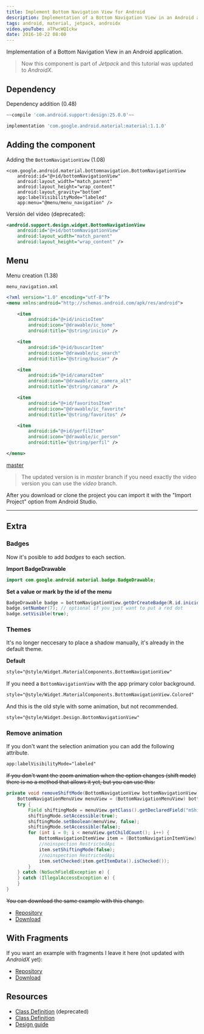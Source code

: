 ```yaml
---
title: Implement Bottom Navigation View for Android
description: Implementation of a Bottom Navigation View in an Android application.
tags: android, material, jetpack, androidx
video.youTube: aTPwcWQIckw
date: 2016-10-22 08:00
---
```


Implementation of a Bottom Navigation View in an Android application.

> Now this component is part of _Jetpack_ and this tutorial was updated to _AndroidX_. 

## Dependency

Dependency addition (0.48)

```groovy
~~compile 'com.android.support:design:25.0.0'~~
```

```groovy
implementation 'com.google.android.material:material:1.1.0'
```

## Adding  the component

Adding the `BottomNavigationView` (1.08)

```
<com.google.android.material.bottomnavigation.BottomNavigationView
    android:id="@+id/bottomNavigationView"
    android:layout_width="match_parent"
    android:layout_height="wrap_content"
    android:layout_gravity="bottom"
    app:labelVisibilityMode="labeled"
    app:menu="@menu/menu_navigation" />
```

Versión del video (deprecated):

```xml
<android.support.design.widget.BottomNavigationView  
    android:id="@+id/bottomNavigationView"
    android:layout_width="match_parent"
    android:layout_height="wrap_content" />
```

## Menu

Menu creation (1.38)

`menu_navigation.xml`

```xml
<?xml version="1.0" encoding="utf-8"?>  
<menu xmlns:android="http://schemas.android.com/apk/res/android">

    <item
        android:id="@+id/inicioItem"
        android:icon="@drawable/ic_home"
        android:title="@string/inicio" />

    <item
        android:id="@+id/buscarItem"
        android:icon="@drawable/ic_search"
        android:title="@string/buscar" />

    <item
        android:id="@+id/camaraItem"
        android:icon="@drawable/ic_camera_alt"
        android:title="@string/camara" />

    <item
        android:id="@+id/favoritosItem"
        android:icon="@drawable/ic_favorite"
        android:title="@string/favoritos" />

    <item
        android:id="@+id/perfilItem"
        android:icon="@drawable/ic_person"
        android:title="@string/perfil" />

</menu>
```

[master](https://github.com/alvareztech/BottomNavigationViewSample)

> The updated version is in _master_ branch if you need exactly the video version you can use the _video_ branch.

After you download or clone the project you can import it with the "Import Project" option from Android Studio.

---

## Extra

### Badges

Now it's posible to add _badges_ to each section.

__Import BadgeDrawable__

```java
import com.google.android.material.badge.BadgeDrawable;
```
__Set a value or mark by the id of the menu__

```java
BadgeDrawable badge = bottomNavigationView.getOrCreateBadge(R.id.inicioItem);
badge.setNumber(7); // optional if you just want to put a red dot
badge.setVisible(true);
```

### Themes

It's no longer neccesary to place a shadow manually, it's already in the default theme.

__Default__

```xml
style="@style/Widget.MaterialComponents.BottomNavigationView"
```

If you need a `BottomNavigationView` with the app primary color background.

```xml
style="@style/Widget.MaterialComponents.BottomNavigationView.Colored"
```

And this is the old style with some animation, but not recommended.

```xml
style="@style/Widget.Design.BottomNavigationView"
```

### Remove animation

If you don't want the selection animation you can add the following attribute.

```xml
app:labelVisibilityMode="labeled"
```

~~If you don't want the zoom animation when the option changes (shift mode) there is no a method that allows it yet, but you can use this:~~

```java
private void removeShiftMode(BottomNavigationView bottomNavigationView) {~~
    BottomNavigationMenuView menuView = (BottomNavigationMenuView) bottomNavigationView.getChildAt(0);
    try {
        Field shiftingMode = menuView.getClass().getDeclaredField("mShiftingMode");
        shiftingMode.setAccessible(true);
        shiftingMode.setBoolean(menuView, false);
        shiftingMode.setAccessible(false);
        for (int i = 0; i < menuView.getChildCount(); i++) {
            BottomNavigationItemView item = (BottomNavigationItemView) menuView.getChildAt(i);
            //noinspection RestrictedApi
            item.setShiftingMode(false);
            //noinspection RestrictedApi
            item.setChecked(item.getItemData().isChecked());
        }
    } catch (NoSuchFieldException e) {
    } catch (IllegalAccessException e) {
    }
}
```

~~You can download the same example with this change.~~

* [Repository](https://github.com/alvareztech/BottomNavigationViewSample/tree/remove-shift)
* [Download](https://github.com/alvareztech/BottomNavigationViewSample/archive/remove-shift.zip)

## With Fragments

If you want an example with fragments I leave it here (not updated with _AndroidX_ yet):

* [Repository](https://github.com/alvareztech/BottomNavigationViewSample/tree/fragments)
* [Download](https://github.com/alvareztech/BottomNavigationViewSample/archive/fragments.zip)

## Resources

* [Class Definition](https://developer.android.com/reference/android/support/design/widget/BottomNavigationView.html) (deprecated)
* [Class Definition](https://developer.android.com/reference/com/google/android/material/bottomnavigation/BottomNavigationView)
* [Design guide](https://material.io/design/components/bottom-navigation.html)
